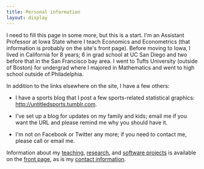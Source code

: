 ```yaml
---
title: Personal information
layout: display
---
```


I need to fill this page in some more, but this is a start.  I'm an
Assistant Professor at Iowa State where I teach Economics and
Econometrics (that information is probably on the site's front page).
Before moving to Iowa, I lived in California for 8 years; 6 in grad
school at UC San Diego and two before that in the San Francisco bay
area.  I went to Tufts University (outside of Boston) for undergrad
where I majored in Mathematics and went to high school outside of
Philadelphia.

In addition to the links elsewhere on the site, I have a few others:

* I have a sports blog that I post a few sports-related statistical graphics:
  <http://untitledsports.tumblr.com>. 

* I've set up a blog for updates on my family and kids; email me if
  you want the URL and please remind me why you should have it.

* I'm not on Facebook or Twitter any more; if you need to contact me,
  please call or email me.

Information about my [teaching](/index.html#Teaching),
[research](/index.html#Research), and [software
projects](/index.html#Software) is available on the [front
page](/index.html), as is my [contact
information](/index.html#Information).